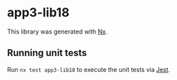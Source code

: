 # app3-lib18

This library was generated with [Nx](https://nx.dev).

## Running unit tests

Run `nx test app3-lib18` to execute the unit tests via [Jest](https://jestjs.io).
